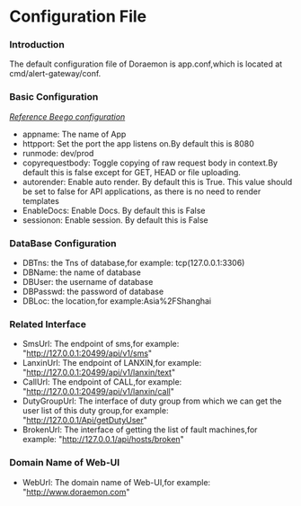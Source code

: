 # Configuration File

### Introduction

The default configuration file of Doraemon is app.conf,which is located at cmd/alert-gateway/conf.

### Basic Configuration

*[Reference Beego configuration](https://beego.me/docs/mvc/controller/config.md)*
- appname: The name of App
- httpport: Set the port the app listens on.By default this is 8080
- runmode: dev/prod
- copyrequestbody: Toggle copying of raw request body in context.By default this is false except for GET, HEAD or file uploading.
- autorender: Enable auto render. By default this is True. This value should be set to false for API applications, as there is no need to render templates
- EnableDocs: Enable Docs. By default this is False
- sessionon: Enable session. By default this is False

### DataBase Configuration

- DBTns: the Tns of database,for example: tcp(127.0.0.1:3306)
- DBName: the name of database
- DBUser: the username of database
- DBPasswd: the password of database
- DBLoc: the location,for example:Asia%2FShanghai

### Related Interface

- SmsUrl: The endpoint of sms,for example: "http://127.0.0.1:20499/api/v1/sms"
- LanxinUrl: The endpoint of LANXIN,for example: "http://127.0.0.1:20499/api/v1/lanxin/text"
- CallUrl: The endpoint of CALL,for example: "http://127.0.0.1:20499/api/v1/lanxin/call"
- DutyGroupUrl: The interface of duty group from which we can get the user list of this duty group,for example: "http://127.0.0.1/Api/getDutyUser"
- BrokenUrl: The interface of getting the list of fault machines,for example: "http://127.0.0.1/api/hosts/broken"

### Domain Name of Web-UI

- WebUrl: The domain name of Web-UI,for example: "http://www.doraemon.com"